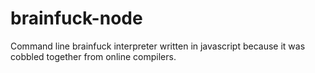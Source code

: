 # brainfuck-node

Command line brainfuck interpreter written in javascript because it was cobbled together from online compilers.